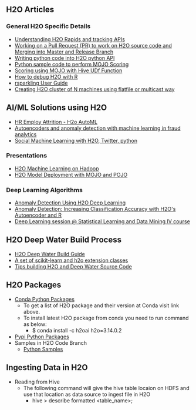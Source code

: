 ## H2O Articles ## 
 
 ### General H2O Specific Details ###
 - [Understanding H2O Rapids and tracking APIs](https://github.com/Avkash/mldl/blob/master/orgs/h2o/rapids_api.md)
 - [Working on a Pull Request (PR) to work on H2O source code and Merging into Master and Release Branch](https://github.com/Avkash/mldl/blob/master/orgs/h2o/pre_dev.md)
 - [Writing python code into H2O python API](https://github.com/Avkash/mldl/blob/master/orgs/h2o/python_dev.md)
 - [Python sample code to perform MOJO Scoring](https://github.com/Avkash/mldl/blob/master/code/python/python_mojo_score.md)
 - [Scoring using MOJO with Hive UDf Function](https://github.com/Avkash/mldl/blob/master/orgs/h2o/hive_udf_prostate.md)
 - [How to debug H2O with R]()
 - [rsparkling User Guide](https://github.com/Avkash/mldl/blob/master/code/R/rsparkling_guide.md)
 - [Creating H2O cluster of N machines using flatfile or multicast way](https://github.com/Avkash/mldl/blob/master/orgs/h2o/h2o_installation.md)

## AI/ML Solutions using H2O ##
 - [HR Employ Attrition - H2o AutoML](http://www.business-science.io/business/2017/09/18/hr_employee_attrition.html)
  - [Autoencoders and anomaly detection with machine learning in fraud analytics](https://shiring.github.io/machine_learning/2017/05/01/fraud)
  - [Social Machine Learning with H2O, Twitter, python](https://www.linkedin.com/pulse/social-machine-learning-h2o-twitter-python-marios-michailidis)
 
### Presentations ###
 - [H2O Machine Learning on Hadoop ](https://github.com/Avkash/mldl/blob/master/pages/docs/slidedecks/H2O-Hadoop-Full-Demo.pdf)
 - [H2O Model Deployment with MOJO and POJO](https://github.com/Avkash/mldl/blob/master/pages/docs/slidedecks/Model-deployment-Final.pdf)
 
### Deep Learning Algorithms ###
  - [Anomaly Detection Using H2O Deep Learning](https://dzone.com/articles/dive-deep-into-deep-learning-using-h2o-1)
  - [Anomaly Detection: Increasing Classification Accuracy with H2O's Autoencoder and R](http://amunategui.github.io/anomaly-detection-h2o/)
  - [Deep Learning session @ Statistical Learning and Data Mining IV course](https://github.com/ledell/sldm4-h2o/blob/master/sldm4-deeplearning-h2o.Rmd)

## H2O Deep Water Build Process ##
 - [H2O Deep Water Build Guide](https://github.com/Avkash/mldl/blob/master/h2o_deepwater_build.md)
 - [A set of scikit-learn and h2o extension classes](https://github.com/tgsmith61591/skutil)
 - [Tips building H2O and Deep Water Source Code](https://aichamp.wordpress.com/2017/04/21/tips-building-h2o-and-deep-water-source-code/)

## H2O Packages ##
 - [Conda Python Packages](https://anaconda.org/h2oai/h2o/files)
   - To get a list of H2O package and their version at Conda visit link above.   
   - To install latest H2O package from conda you need to run command as below:
     - $ conda install -c h2oai h2o=3.14.0.2
 - [Pypi Python Packages](https://pypi.python.org/pypi/h2o)
 - Samples in H2O Code Branch
   - [Python Samples](https://github.com/h2oai/h2o-3/tree/c9e576170fb2d21fa928f39406593d0de9db072c/h2o-py/demos)
 
 
 ## Ingesting Data in H2O ##
  - Reading from Hive
    - The following command will give the hive table locaion on HDFS and use that location as data source to ingest file in H2O
       - hive > describe formatted <table_name>;
  

